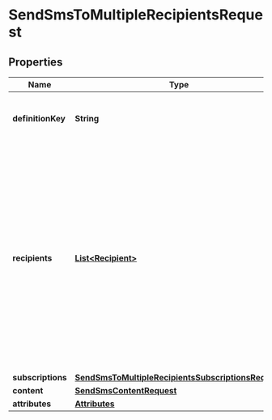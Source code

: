 
# SendSmsToMultipleRecipientsRequest

## Properties
Name | Type | Description | Notes
------------ | ------------- | ------------- | -------------
**definitionKey** | **String** | Unique, user-generated key to access the definition object. | 
**recipients** | [**List&lt;Recipient&gt;**](Recipient.md) | Array of recipient objects that contain parameters and metadata for the recipients, such as send tracking and personalization attributes. Use this parameter to send to multiple recipients in one request. Use either the recipient or recipients parameter, but not both. | 
**subscriptions** | [**SendSmsToMultipleRecipientsSubscriptionsRequest**](SendSmsToMultipleRecipientsSubscriptionsRequest.md) |  |  [optional]
**content** | [**SendSmsContentRequest**](SendSmsContentRequest.md) |  |  [optional]
**attributes** | [**Attributes**](Attributes.md) |  |  [optional]



